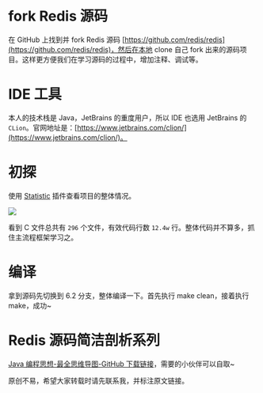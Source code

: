 # fork Redis 源码

在 GitHub 上找到并 fork Redis 源码 [https://github.com/redis/redis](https://github.com/redis/redis)，然后在本地 clone 自己 fork 出来的源码项目。这样更方便我们在学习源码的过程中，增加注释、调试等。

# IDE 工具

本人的技术栈是 Java，JetBrains 的重度用户，所以 IDE 也选用 JetBrains 的 `CLion`。官网地址是：[https://www.jetbrains.com/clion/](https://www.jetbrains.com/clion/)。

# 初探

使用 [Statistic](https://plugins.jetbrains.com/plugin/4509-statistic) 插件查看项目的整体情况。

![](http://yano.oss-cn-beijing.aliyuncs.com/blog/20211117165642.png?x-oss-process=style/yano)

看到 C 文件总共有 `296` 个文件，有效代码行数 `12.4w` 行。整体代码并不算多，抓住主流程框架学习之。

# 编译

拿到源码先切换到 6.2 分支，整体编译一下。首先执行 make clean，接着执行 make，成功~

# Redis 源码简洁剖析系列

[Java 编程思想-最全思维导图-GitHub 下载链接](https://github.com/LjyYano/Thinking_in_Java_MindMapping)，需要的小伙伴可以自取~

原创不易，希望大家转载时请先联系我，并标注原文链接。